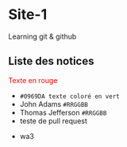 # Site-1
Learning git &amp; github
## Liste des notices
<span style="color: red;">Texte en rouge</span>
+ `#0969DA texte coloré en vert`
+ John Adams `#RRGGBB`
+ Thomas Jefferson `#RRGGBB`
+ teste de pull request
* wa3
